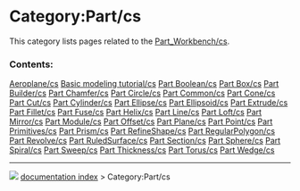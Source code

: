 # Category:Part/cs
This category lists pages related to the [Part\_Workbench/cs](Part_Workbench/cs.md).

### Contents:

    
  [Aeroplane/cs](Aeroplane/cs.md)                       [Basic modeling tutorial/cs](Basic_modeling_tutorial/cs.md)   [Part Boolean/cs](Part_Boolean/cs.md)
  [Part Box/cs](Part_Box/cs.md)                         [Part Builder/cs](Part_Builder/cs.md)                         [Part Chamfer/cs](Part_Chamfer/cs.md)
  [Part Circle/cs](Part_Circle/cs.md)                   [Part Common/cs](Part_Common/cs.md)                           [Part Cone/cs](Part_Cone/cs.md)
  [Part Cut/cs](Part_Cut/cs.md)                         [Part Cylinder/cs](Part_Cylinder/cs.md)                       [Part Ellipse/cs](Part_Ellipse/cs.md)
  [Part Ellipsoid/cs](Part_Ellipsoid/cs.md)             [Part Extrude/cs](Part_Extrude/cs.md)                         [Part Fillet/cs](Part_Fillet/cs.md)
  [Part Fuse/cs](Part_Fuse/cs.md)                       [Part Helix/cs](Part_Helix/cs.md)                             [Part Line/cs](Part_Line/cs.md)
  [Part Loft/cs](Part_Loft/cs.md)                       [Part Mirror/cs](Part_Mirror/cs.md)                           [Part Module/cs](Part_Module/cs.md)
  [Part Offset/cs](Part_Offset/cs.md)                   [Part Plane/cs](Part_Plane/cs.md)                             [Part Point/cs](Part_Point/cs.md)
  [Part Primitives/cs](Part_Primitives/cs.md)           [Part Prism/cs](Part_Prism/cs.md)                             [Part RefineShape/cs](Part_RefineShape/cs.md)
  [Part RegularPolygon/cs](Part_RegularPolygon/cs.md)   [Part Revolve/cs](Part_Revolve/cs.md)                         [Part RuledSurface/cs](Part_RuledSurface/cs.md)
  [Part Section/cs](Part_Section/cs.md)                 [Part Sphere/cs](Part_Sphere/cs.md)                           [Part Spiral/cs](Part_Spiral/cs.md)
  [Part Sweep/cs](Part_Sweep/cs.md)                     [Part Thickness/cs](Part_Thickness/cs.md)                     [Part Torus/cs](Part_Torus/cs.md)
  [Part Wedge/cs](Part_Wedge/cs.md)



---
![](images/Right_arrow.png) [documentation index](../README.md) > Category:Part/cs
